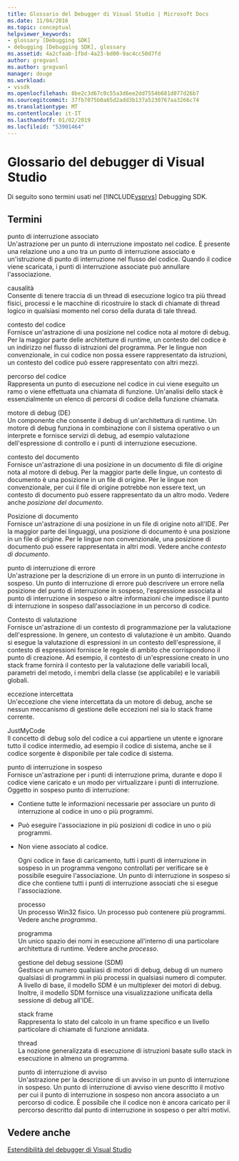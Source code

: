 ```yaml
---
title: Glossario del Debugger di Visual Studio | Microsoft Docs
ms.date: 11/04/2016
ms.topic: conceptual
helpviewer_keywords:
- glossary [Debugging SDK]
- debugging [Debugging SDK], glossary
ms.assetid: 4a2cfaab-1fbd-4a23-bd00-9ac4cc50d7fd
author: gregvanl
ms.author: gregvanl
manager: douge
ms.workload:
- vssdk
ms.openlocfilehash: 8be2c3d67c0c55a3d6ee2dd7554b681d077d26b7
ms.sourcegitcommit: 37fb7075b0a65d2add3b137a5230767aa3266c74
ms.translationtype: MT
ms.contentlocale: it-IT
ms.lasthandoff: 01/02/2019
ms.locfileid: "53901464"
---
```

# <a name="visual-studio-debugger-glossary"></a>Glossario del debugger di Visual Studio
Di seguito sono termini usati nel [!INCLUDE[vsprvs](../../../code-quality/includes/vsprvs_md.md)] Debugging SDK.  
  
## <a name="terms"></a>Termini  
 punto di interruzione associato  
 Un'astrazione per un punto di interruzione impostato nel codice. È presente una relazione uno a uno tra un punto di interruzione associato e un'istruzione di punto di interruzione nel flusso del codice. Quando il codice viene scaricata, i punti di interruzione associate può annullare l'associazione.  
  
 causalità  
 Consente di tenere traccia di un thread di esecuzione logico tra più thread fisici, processi e le macchine di ricostruire lo stack di chiamate di thread logico in qualsiasi momento nel corso della durata di tale thread.  
  
 contesto del codice  
 Fornisce un'astrazione di una posizione nel codice nota al motore di debug. Per la maggior parte delle architetture di runtime, un contesto del codice è un indirizzo nel flusso di istruzioni del programma. Per le lingue non convenzionale, in cui codice non possa essere rappresentato da istruzioni, un contesto del codice può essere rappresentato con altri mezzi.  
  
 percorso del codice  
 Rappresenta un punto di esecuzione nel codice in cui viene eseguito un ramo o viene effettuata una chiamata di funzione. Un'analisi dello stack è essenzialmente un elenco di percorsi di codice della funzione chiamata.  
  
 motore di debug (DE)  
 Un componente che consente il debug di un'architettura di runtime. Un motore di debug funziona in combinazione con il sistema operativo o un interprete e fornisce servizi di debug, ad esempio valutazione dell'espressione di controllo e i punti di interruzione esecuzione.  
  
 contesto del documento  
 Fornisce un'astrazione di una posizione in un documento di file di origine nota al motore di debug. Per la maggior parte delle lingue, un contesto di documento è una posizione in un file di origine. Per le lingue non convenzionale, per cui il file di origine potrebbe non essere text, un contesto di documento può essere rappresentato da un altro modo. Vedere anche *posizione del documento*.  
  
 Posizione di documento  
 Fornisce un'astrazione di una posizione in un file di origine noto all'IDE. Per la maggior parte dei linguaggi, una posizione di documento è una posizione in un file di origine. Per le lingue non convenzionale, una posizione di documento può essere rappresentata in altri modi. Vedere anche *contesto di documento*.  
  
 punto di interruzione di errore  
 Un'astrazione per la descrizione di un errore in un punto di interruzione in sospeso. Un punto di interruzione di errore può descrivere un errore nella posizione del punto di interruzione in sospeso, l'espressione associata al punto di interruzione in sospeso o altre informazioni che impedisce il punto di interruzione in sospeso dall'associazione in un percorso di codice.  
  
 Contesto di valutazione  
 Fornisce un'astrazione di un contesto di programmazione per la valutazione dell'espressione. In genere, un contesto di valutazione è un ambito. Quando si esegue la valutazione di espressioni in un contesto dell'espressione, il contesto di espressioni fornisce le regole di ambito che corrispondono il punto di creazione. Ad esempio, il contesto di un'espressione creato in uno stack frame fornirà il contesto per la valutazione delle variabili locali, parametri del metodo, i membri della classe (se applicabile) e le variabili globali.  
  
 eccezione intercettata  
 Un'eccezione che viene intercettata da un motore di debug, anche se nessun meccanismo di gestione delle eccezioni nel sia lo stack frame corrente.  
  
 JustMyCode  
 Il concetto di debug solo del codice a cui appartiene un utente e ignorare tutto il codice intermedio, ad esempio il codice di sistema, anche se il codice sorgente è disponibile per tale codice di sistema.  
  
 punto di interruzione in sospeso  
 Fornisce un'astrazione per i punti di interruzione prima, durante e dopo il codice viene caricato e un modo per virtualizzare i punti di interruzione. Oggetto in sospeso punto di interruzione:  
  
- Contiene tutte le informazioni necessarie per associare un punto di interruzione al codice in uno o più programmi.  
  
- Può eseguire l'associazione in più posizioni di codice in uno o più programmi.  
  
- Non viene associato al codice.  
  
  Ogni codice in fase di caricamento, tutti i punti di interruzione in sospeso in un programma vengono controllati per verificare se è possibile eseguire l'associazione. Un punto di interruzione in sospeso si dice che contiene tutti i punti di interruzione associati che si esegue l'associazione.  
  
  processo  
  Un processo Win32 fisico. Un processo può contenere più programmi. Vedere anche *programma*.  
  
  programma  
  Un unico spazio dei nomi in esecuzione all'interno di una particolare architettura di runtime. Vedere anche *processo*.  
  
  gestione del debug sessione (SDM)  
  Gestisce un numero qualsiasi di motori di debug, debug di un numero qualsiasi di programmi in più processi in qualsiasi numero di computer. A livello di base, il modello SDM è un multiplexer dei motori di debug. Inoltre, il modello SDM fornisce una visualizzazione unificata della sessione di debug all'IDE.  
  
  stack frame  
  Rappresenta lo stato del calcolo in un frame specifico e un livello particolare di chiamate di funzione annidata.  
  
  thread  
  La nozione generalizzata di esecuzione di istruzioni basate sullo stack in esecuzione in almeno un programma.  
  
  punto di interruzione di avviso  
  Un'astrazione per la descrizione di un avviso in un punto di interruzione in sospeso. Un punto di interruzione di avviso viene descritto il motivo per cui il punto di interruzione in sospeso non ancora associato a un percorso di codice. È possibile che il codice non è ancora caricato per il percorso descritto dal punto di interruzione in sospeso o per altri motivi.  
  
## <a name="see-also"></a>Vedere anche  
 [Estendibilità del debugger di Visual Studio](../../../extensibility/debugger/visual-studio-debugger-extensibility.md)